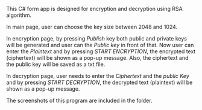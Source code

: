 This C# form app is designed for encryption and decryption using RSA algorithm.

In main page, user can choose the key size between 2048 and 1024.

In encryption page, by pressing _Publish_ key both public and private keys will be generated and user can the _Public key_ in front of that. Now user can enter the _Plaintext_ and by pressing _START ENCRYPTION_, the encrypted text (ciphertext) will be shown as a pop-up message. Also, the ciphertext and the public key will be saved as a txt file.

In decryption page, user needs to enter the _Ciphertext_ and the _public Key_ and by pressing _START DECRYPTION_, the decrypted text (plaintext) will be shown as a pop-up message.

The screenshots of this program are included in the folder.
